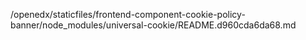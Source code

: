 /openedx/staticfiles/frontend-component-cookie-policy-banner/node_modules/universal-cookie/README.d960cda6da68.md